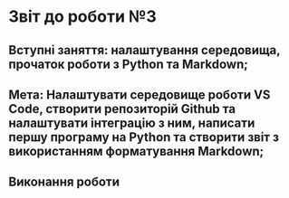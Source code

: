 # Звіт до роботи №3

## Вступні заняття: налаштування середовища, прочаток роботи з Python та Markdown;

## Мета:  Налаштувати середовище роботи VS Code, створити репозиторій Github та налаштувати інтеграцію з ним, написати першу програму на Python та створити звіт з використанням форматування Markdown;

## Виконання роботи






